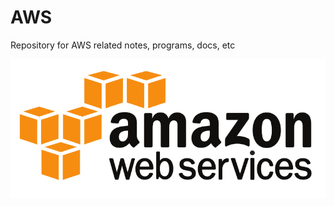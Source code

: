 # AWS

Repository for AWS related notes, programs, docs, etc

![alt text](https://github.com/abelberhane/AWS/blob/master/Images/aws.png?raw=true)
